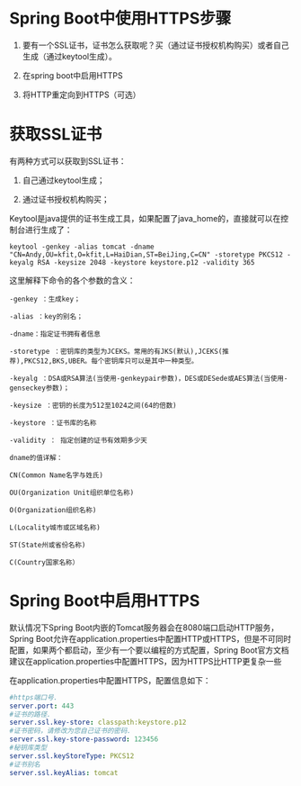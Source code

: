 # Spring Boot中使用HTTPS步骤

1. 要有一个SSL证书，证书怎么获取呢？买（通过证书授权机构购买）或者自己生成（通过keytool生成）。

2. 在spring boot中启用HTTPS

3. 将HTTP重定向到HTTPS（可选）

# 获取SSL证书

有两种方式可以获取到SSL证书：

1. 自己通过keytool生成；

2. 通过证书授权机构购买；

Keytool是java提供的证书生成工具，如果配置了java_home的，直接就可以在控制台进行生成了：

```
keytool -genkey -alias tomcat -dname "CN=Andy,OU=kfit,O=kfit,L=HaiDian,ST=BeiJing,C=CN" -storetype PKCS12 -keyalg RSA -keysize 2048 -keystore keystore.p12 -validity 365
```

这里解释下命令的各个参数的含义：

```
-genkey ：生成key；

-alias ：key的别名；

-dname：指定证书拥有者信息

-storetype ：密钥库的类型为JCEKS。常用的有JKS(默认),JCEKS(推荐),PKCS12,BKS,UBER。每个密钥库只可以是其中一种类型。

-keyalg ：DSA或RSA算法(当使用-genkeypair参数)，DES或DESede或AES算法(当使用-genseckey参数)；

-keysize ：密钥的长度为512至1024之间(64的倍数)

-keystore ：证书库的名称

-validity ： 指定创建的证书有效期多少天

dname的值详解：

CN(Common Name名字与姓氏)

OU(Organization Unit组织单位名称)

O(Organization组织名称)

L(Locality城市或区域名称)

ST(State州或省份名称)

C(Country国家名称）
```

# Spring Boot中启用HTTPS

默认情况下Spring Boot内嵌的Tomcat服务器会在8080端口启动HTTP服务，Spring Boot允许在application.properties中配置HTTP或HTTPS，但是不可同时配置，如果两个都启动，至少有一个要以编程的方式配置，Spring
Boot官方文档建议在application.properties中配置HTTPS，因为HTTPS比HTTP更复杂一些

在application.properties中配置HTTPS，配置信息如下：

```yaml
#https端口号.
server.port: 443
#证书的路径.
server.ssl.key-store: classpath:keystore.p12
#证书密码，请修改为您自己证书的密码.
server.ssl.key-store-password: 123456
#秘钥库类型
server.ssl.keyStoreType: PKCS12
#证书别名
server.ssl.keyAlias: tomcat
```